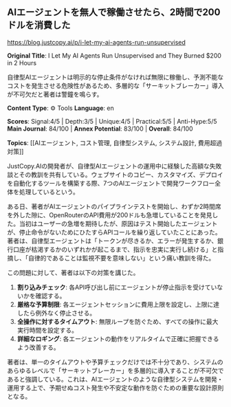 ## AIエージェントを無人で稼働させたら、2時間で200ドルを消費した

https://blog.justcopy.ai/p/i-let-my-ai-agents-run-unsupervised

**Original Title**: I Let My AI Agents Run Unsupervised and They Burned $200 in 2 Hours

自律型AIエージェントは明示的な停止条件がなければ無限に稼働し、予測不能なコストを発生させる危険性があるため、多層的な「サーキットブレーカー」導入が不可欠だと著者は警鐘を鳴らす。

**Content Type**: ⚙️ Tools
**Language**: en

**Scores**: Signal:4/5 | Depth:3/5 | Unique:4/5 | Practical:5/5 | Anti-Hype:5/5
**Main Journal**: 84/100 | **Annex Potential**: 83/100 | **Overall**: 84/100

**Topics**: [[AIエージェント, コスト管理, 自律型システム, システム設計, 費用超過対策]]

JustCopy.AIの開発者が、自律型AIエージェントの運用中に経験した高額な失敗談とその教訓を共有している。ウェブサイトのコピー、カスタマイズ、デプロイを自動化するツールを構築する際、7つのAIエージェントで開発ワークフロー全体を処理しているという。

ある日、著者がAIエージェントのパイプラインテストを開始し、わずか2時間席を外した隙に、OpenRouterのAPI費用が200ドルも急増していることを発見した。当初はユーザーの急増を期待したが、原因はテスト開始したエージェントが、停止命令がないためにひたすらAPIコールを繰り返していたことにあった。著者は、自律型エージェントは「トークンが尽きるか、エラーが発生するか、銀行口座が枯渇するかのいずれかが起こるまで、指示を忠実に実行し続ける」と指摘し、「自律的であることは監視不要を意味しない」という痛い教訓を得た。

この問題に対して、著者は以下の対策を講じた。
1.  **割り込みチェック**: 各API呼び出し前にエージェントが停止指示を受けていないかを確認する。
2.  **厳格な予算制限**: 各エージェントセッションに費用上限を設定し、上限に達したら例外なく停止させる。
3.  **全操作に対するタイムアウト**: 無限ループを防ぐため、すべての操作に最大実行時間を設定する。
4.  **詳細なロギング**: 各エージェントの動作をリアルタイムで正確に把握できるよう改善する。

著者は、単一のタイムアウトや予算チェックだけでは不十分であり、システムのあらゆるレベルで「サーキットブレーカー」を多層的に導入することが不可欠であると強調している。これは、AIエージェントのような自律型システムを開発・運用する上で、予期せぬコスト発生や不安定な動作を防ぐための重要な設計原則となる。